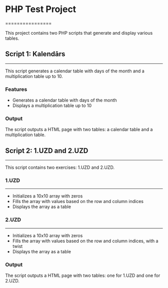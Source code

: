 # PHP Test Project
================

This project contains two PHP scripts that generate and display various tables.

## Script 1: Kalendārs
--------------------

This script generates a calendar table with days of the month and a multiplication table up to 10.

### Features

* Generates a calendar table with days of the month
* Displays a multiplication table up to 10

### Output

The script outputs a HTML page with two tables: a calendar table and a multiplication table.

## Script 2: 1.UZD and 2.UZD
---------------------------

This script contains two exercises: 1.UZD and 2.UZD.

### 1.UZD
---------

* Initializes a 10x10 array with zeros
* Fills the array with values based on the row and column indices
* Displays the array as a table

### 2.UZD
---------

* Initializes a 10x10 array with zeros
* Fills the array with values based on the row and column indices, with a twist
* Displays the array as a table

### Output

The script outputs a HTML page with two tables: one for 1.UZD and one for 2.UZD.
